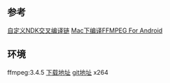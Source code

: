 ## 参考
[自定义NDK交叉编译链][自定义NDK交叉编译链]
[Mac下编译FFMPEG For Android][Mac下编译FFMPEG For Android]

## 环境
ffmpeg:3.4.5  [下载地址][ffmpeg_download_url] [git地址][ffmpeg_git]
x264

[自定义NDK交叉编译链]: https://blog.csdn.net/Plx0303sunny/article/details/103478401
[Mac下编译FFMPEG For Android]: https://blog.csdn.net/Plx0303sunny/article/details/103479177
[ffmpeg_download_url]: https://ffmpeg.org/releases/ffmpeg-3.4.5.tar.gz
[ffmpeg_git]: http://git.videolan.org/?p=ffmpeg.git;a=summary
